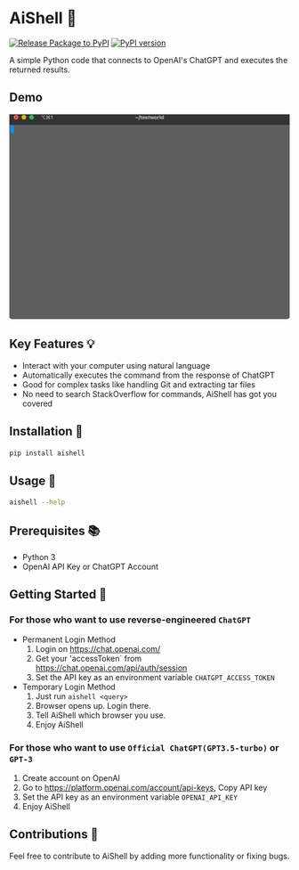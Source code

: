 # AiShell 🤖

[![Release Package to PyPI](https://github.com/code-yeongyu/AiShell/actions/workflows/release.yml/badge.svg)](https://github.com/code-yeongyu/AiShell/actions/workflows/release.yml)
[![PyPI version](https://badge.fury.io/py/aishell.svg)](https://badge.fury.io/py/aishell)


A simple Python code that connects to OpenAI's ChatGPT and executes the returned results.

## Demo

![Demo](https://raw.githubusercontent.com/code-yeongyu/AiShell/master/images/example.gif)

## Key Features 💡

- Interact with your computer using natural language
- Automatically executes the command from the response of ChatGPT
- Good for complex tasks like handling Git and extracting tar files
- No need to search StackOverflow for commands, AiShell has got you covered

## Installation 🔧

```sh
pip install aishell
```

## Usage 📝

```sh
aishell --help
```

## Prerequisites 📚

- Python 3
- OpenAI API Key or ChatGPT Account

## Getting Started 🚀

### For those who want to use reverse-engineered `ChatGPT`

- Permanent Login Method
    1. Login on <https://chat.openai.com/>
    1. Get your 'accessToken` from <https://chat.openai.com/api/auth/session>
    1. Set the API key as an environment variable `CHATGPT_ACCESS_TOKEN`
- Temporary Login Method
    1. Just run `aishell <query>`
    1. Browser opens up. Login there.
    1. Tell AiShell which browser you use.
    1. Enjoy AiShell

### For those who want to use `Official ChatGPT(GPT3.5-turbo)` or `GPT-3`

1. Create account on OpenAI
1. Go to <https://platform.openai.com/account/api-keys>, Copy API key
1. Set the API key as an environment variable `OPENAI_API_KEY`
1. Enjoy AiShell

## Contributions 💬

Feel free to contribute to AiShell by adding more functionality or fixing bugs.
